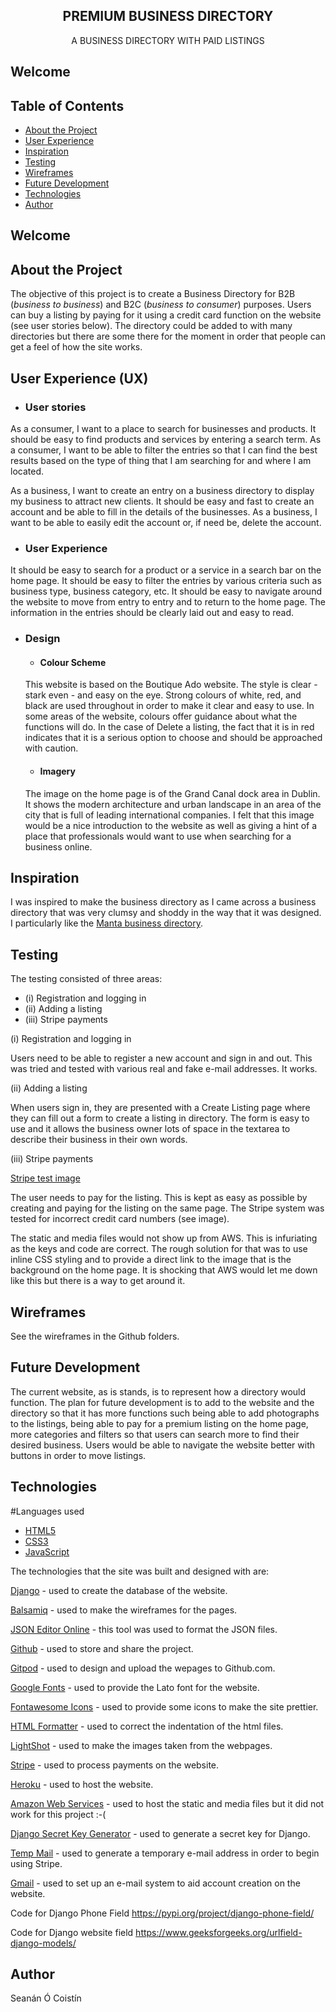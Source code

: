 <p align="center">
 
  <h2 align="center"><strong>PREMIUM BUSINESS DIRECTORY</strong></h2>

  <p align="center">
    A BUSINESS DIRECTORY WITH PAID LISTINGS
  </p>

## Welcome

## Table of Contents

* [About the Project](#about-the-project)
* [User Experience](#user-experience)
* [Inspiration](#inspiration)
* [Testing](#testing)
* [Wireframes](#wireframes)
* [Future Development](#future-development)
* [Technologies](#technologies)
* [Author](#author)

## Welcome

## About the Project
The objective of this project is to create a Business Directory for B2B (*business to business*) and B2C (*business to consumer*) purposes. Users can buy a listing by paying for it using a credit card function on the website (see user stories below).
The directory could be added to with many directories but there are some there for the moment in order that people can get a feel of how the site works.


## User Experience (UX)

- ### User stories
As a consumer, I want to a place to search for businesses and products. It should be easy to find products and services by entering a search term.
As a consumer, I want to be able to filter the entries so that I can find the best results based on the type of thing that I am searching for and where I am located.

As a business, I want to create an entry on a business directory to display my business to attract new clients. It should be easy and fast to create an account and be able to fill in the details of the businesses.
As a business, I want to be able to easily edit the account or, if need be, delete the account.

- ### User Experience
It should be easy to search for a product or a service in a search bar on the home page.
It should be easy to filter the entries by various criteria such as business type, business category, etc.
It should be easy to navigate around the website to move from entry to entry and to return to the home page.
The information in the entries should be clearly laid out and easy to read.

- ### Design
    - #### Colour Scheme
    This website is based on the Boutique Ado website. The style is clear - stark even - and easy on the eye. Strong colours of white, red, and black are used throughout in order to make it clear and easy to use. In some areas of the website, colours offer guidance about what the functions will do. In the case of Delete a listing, the fact that it is in red indicates that it is a serious option to choose and should be approached with caution.

    - #### Imagery
    The image on the home page is of the Grand Canal dock area in Dublin. It shows the modern architecture and urban landscape in an area of the city that is full of leading international companies. I felt that this image would be a nice introduction to the website as well as giving a hint of a place that professionals would want to use when searching for a business online.

## Inspiration
I was inspired to make the business directory as I came across a business directory that was very clumsy and shoddy in the way that it was designed. I particularly like the [Manta business directory](http://www.manta.com).

## Testing
The testing consisted of three areas:
 - (i) Registration and logging in
 - (ii) Adding a listing
 - (iii) Stripe payments

 (i) Registration and logging in

 Users need to be able to register a new account and sign in and out. This was tried and tested with various real and fake e-mail addresses. It works.
 
 (ii) Adding a listing

 When users sign in, they are presented with a Create Listing page where they can fill out a form to create a listing in directory. The form is easy to use and it allows the business owner lots of space in the textarea to describe their business in their own words.
 
 (iii) Stripe payments

 [Stripe test image](https://github.com/seananocoistin/milestone4/blob/master/projectimages/stripetest.png)

 The user needs to pay for the listing. This is kept as easy as possible by creating and paying for the listing on the same page. The Stripe system was tested for incorrect credit card numbers (see image).

The static and media files would not show up from AWS. This is infuriating as the keys and code are correct. The rough solution for that was to use inline CSS styling and to provide a direct link to the image that is the background on the home page. It is shocking that AWS would let me down like this but there is a way to get around it.


## Wireframes
See the wireframes in the Github folders.

## Future Development
The current website, as is stands, is to represent how a directory would function. The plan for future development is to add to the website and the directory so that it has more functions such being able to add photographs to the listings, being able to pay for a premium listing on the home page, more categories and filters so that users can search more to find their desired business. Users would be able to navigate the website better with buttons in order to move listings.

## Technologies

#Languages used
- [HTML5](https://en.wikipedia.org/wiki/HTML5)
- [CSS3](https://en.wikipedia.org/wiki/Cascading_Style_Sheets)
- [JavaScript](https://en.wikipedia.org/wiki/JavaScript)

The technologies that the site was built and designed with are:

[Django](https://www.djangoproject.com/) - used to create the database of the website.

[Balsamiq](https://www.balsamiq.com/) - used to make the wireframes for the pages.

[JSON Editor Online](http://jsoneditoronline.org/) - this tool was used to format the JSON files.

[Github](https.github.com) - used to store and share the project.

[Gitpod](https://www.gitpod.io/) - used to design and upload the wepages to Github.com.

[Google Fonts](https://fonts.google.com/) - used to provide the Lato font for the website.

[Fontawesome Icons](https://fontawesome.com/v4.7.0/icons/) - used to provide some icons to make the site prettier.

[HTML Formatter](https://webformatter.com/) - used to correct the indentation of the html files.

[LightShot](https://app.prntscr.com/en/index.html) - used to make the images taken from the webpages.

[Stripe](https.stripe.com) - used to process payments on the website.

[Heroku](https.heroku.com) - used to host the website.

[Amazon Web Services](https://aws.amazon.com/) - used to host the static and media files but it did not work for this project :-(

[Django Secret Key Generator](https://miniwebtool.com/django-secret-key-generator/) - used to generate a secret key for Django.

[Temp Mail](https://temp-mail.org/) - used to generate a temporary e-mail address in order to begin using Stripe.

[Gmail](https://mail.google.com/) - used to set up an e-mail system to aid account creation on the website.

Code for Django Phone Field
https://pypi.org/project/django-phone-field/

Code for Django website field
https://www.geeksforgeeks.org/urlfield-django-models/


## Author
Seanán Ó Coistín